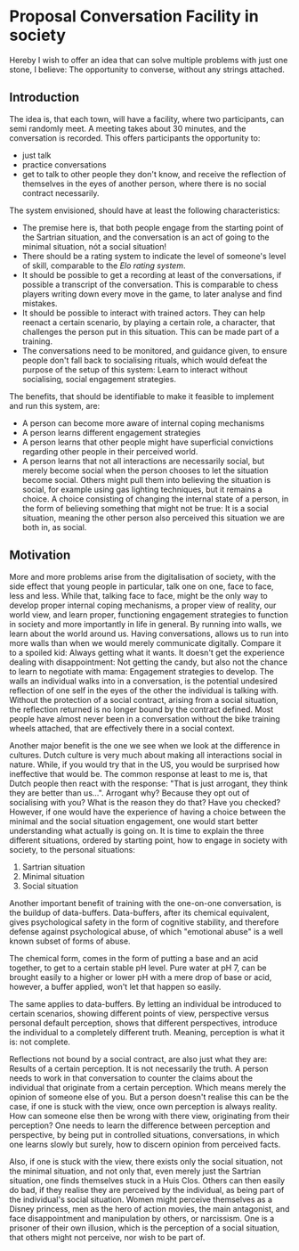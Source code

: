 # Proposal Conversation Facility in society

Hereby I wish to offer an idea that can solve multiple problems with just one
stone, I believe: The opportunity to converse, without any strings attached.

## Introduction

The idea is, that each town, will have a facility, where two participants, can
semi randomly meet. A meeting takes about 30 minutes, and the conversation is
recorded. This offers participants the opportunity to:

* just talk
* practice conversations
* get to talk to other people they don't know, and receive the reflection of
  themselves in the eyes of another person, where there is no social contract
  necessarily.

The system envisioned, should have at least the following characteristics:

* The premise here is, that both people engage from the starting point of the
  Sartrian situation, and the conversation is an act of going to the minimal
  situation, nót a social situation!
* There should be a rating system to indicate the level of someone's level of
  skill, comparable to the _Elo rating system_.
* It should be possible to get a recording at least of the conversations,
  if possible a transcript of the conversation. This is comparable to chess
  players writing down every move in the game, to later analyse and find
  mistakes.
* It should be possible to interact with trained actors. They can help reenact
  a certain scenario, by playing a certain role, a character, that challenges
  the person put in this situation. This can be made part of a training.
* The conversations need to be monitored, and guidance given, to ensure people
  don't fall back to socialising rituals, which would defeat the purpose of the
  setup of this system: Learn to interact without socialising, social engagement
  strategies.

The benefits, that should be identifiable to make it feasible to implement and
run this system, are:

* A person can become more aware of internal coping mechanisms
* A person learns different engagement strategies
* A person learns that other people might have superficial convictions regarding
  other people in their perceived world.
* A person learns that not all interactions are necessarily social, but merely
  become social when the person chooses to let the situation become social.
  Others might pull them into believing the situation is social, for example
  using gas lighting techniques, but it remains a choice. A choice consisting of
  changing the internal state of a person, in the form of believing something
  that might not be true: It is a social situation, meaning the other person
  also perceived this situation we are both in, as social.

## Motivation

More and more problems arise from the digitalisation of society, with the side
effect that young people in particular, talk one on one, face to face, less and
less. While that, talking face to face, might be the only way to develop proper
internal coping mechanisms, a proper view of reality, our world view, and learn
proper, functioning engagement strategies to function in society and more
importantly in life in general. By running
into walls, we learn about the world around us. Having conversations, allows us
to run into more walls than when we would merely communicate digitally. Compare
it to a spoiled kid: Always getting what it wants. It doesn't get the experience
dealing with disappointment: Not getting the candy, but also not the chance to
learn to negotiate with mama: Engagement strategies to develop.
The walls an individual walks into in a conversation, is the potential undesired
reflection of one self in the eyes of the other the individual is talking with.
Without the protection of a social contract, arising from a social situation,
the reflection returned is no longer bound by the contract defined. Most people
have almost never been in a conversation without the bike training wheels
attached, that are effectively there in a social context.

Another major benefit is the one we see when we look at the difference in
cultures. Dutch culture is very much about making all interactions social in
nature. While, if you would try that in the US, you would be surprised how
ineffective that would be. The common response at least to me is, that Dutch
people then react with the response: "That is just arrogant, they think they are
better than us...". Arrogant why? Because they opt out of socialising with you?
What is the reason they do that? Have you checked? However, if one would have
the experience of having a choice between the minimal and the social situation
engagement, one would start better understanding what actually is going on.
It is time to explain the three different situations, ordered by starting
point, how to engage in society with society, to the personal situations:

1. Sartrian situation
2. Minimal situation
3. Social situation

Another important benefit of training with the one-on-one conversation, is the
buildup of data-buffers. Data-buffers, after its chemical equivalent, gives
psychological safety in the form of cognitive stability, and therefore defense
against psychological abuse, of which "emotional abuse" is a well known subset
of forms of abuse.

The chemical form, comes in the form of putting a base and an acid together,
to get to a certain stable pH level. Pure water at pH 7, can be brought easily
to a higher or lower pH with a mere drop of base or acid, however, a buffer
applied, won't let that happen so easily.

The same applies to data-buffers. By letting an individual be introduced to
certain scenarios, showing different points of view, perspective versus personal
default perception, shows that different perspectives, introduce the individual
to a completely different truth. Meaning, perception is what it is: not
complete.

Reflections not bound by a social contract, are also just what they are: Results
of a certain perception. It is not necessarily the truth. A person needs to work
in that
conversation to counter the claims about the individual that originate from a
certain perception. Which means merely the opinion of someone else of you. But a
person doesn't realise this can be the case, if one is stuck with the view, once
own perception is always reality. How can someone else then be wrong with there
view, originating from their perception? One needs to learn the difference
between perception and perspective, by being put in controlled situations, 
conversations, in which one learns slowly but surely, how to discern opinion
from perceived facts.

Also, if one is stuck with the view, there exists only the social situation, not
the minimal situation, and not only that, even merely just the Sartrian
situation, one finds themselves stuck in a Huis Clos. Others can then easily do
bad, if they realise they are perceived by the individual, as being part of
the individual's social situation. Women might perceive themselves as a Disney
princess, men as the hero of action movies, the main antagonist, and face
disappointment and manipulation by others, or narcissism.
One is a prisoner of their own illusion, which is the perception of a social
situation, that others might not perceive, nor wish to be part of.




